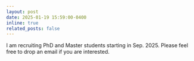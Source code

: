 ```yaml
---
layout: post
date: 2025-01-19 15:59:00-0400
inline: true
related_posts: false
---
```


I am recruiting PhD and Master students starting in Sep. 2025. Please feel free to drop an email if you are interested. 
